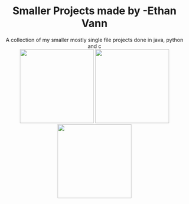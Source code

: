 <h1 align="center">
	Smaller Projects made by -Ethan Vann
</h1>

<div align="center">	
	A collection of my smaller mostly single file projects done in java, python and c
</div>

<div align="center">
<img src="https://raw.githubusercontent.com/Ethan-Vann/gitProject/master/icons/java.png" width="200" height="200">
	<img src="https://raw.githubusercontent.com/Ethan-Vann/gitProject/master/icons/c.png" width="200" height="200">
	<img src="https://raw.githubusercontent.com/Ethan-Vann/gitProject/master/icons/python.png" width="200" height="200">
</div>
